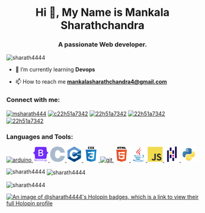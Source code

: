 <h1 align="center">Hi 👋, My Name is Mankala Sharathchandra</h1>
<h3 align="center">A passionate Web developer.</h3>

<p align="left"> <img src="https://komarev.com/ghpvc/?username=sharath4444&label=Profile%20views&color=0e75b6&style=flat" alt="sharath4444" /> </p>

- 🌱 I’m currently learning **Devops**

- 📫 How to reach me **mankalasharathchandra4@gmail.com**

<h3 align="left">Connect with me:</h3>
<p align="left">
<a href="https://linkedin.com/in/msharath444" target="blank"><img align="center" src="https://raw.githubusercontent.com/rahuldkjain/github-profile-readme-generator/master/src/images/icons/Social/linked-in-alt.svg" alt="msharath444" height="30" width="40" /></a>
<a href="https://www.codechef.com/users/c22h51a7342" target="blank"><img align="center" src="https://cdn.jsdelivr.net/npm/simple-icons@3.1.0/icons/codechef.svg" alt="c22h51a7342" height="30" width="40" /></a>
<a href="https://www.hackerrank.com/22h51a7342" target="blank"><img align="center" src="https://raw.githubusercontent.com/rahuldkjain/github-profile-readme-generator/master/src/images/icons/Social/hackerrank.svg" alt="22h51a7342" height="30" width="40" /></a>
<a href="https://codeforces.com/profile/22h51a7342" target="blank"><img align="center" src="https://raw.githubusercontent.com/rahuldkjain/github-profile-readme-generator/master/src/images/icons/Social/codeforces.svg" alt="22h51a7342" height="30" width="40" /></a>
<a href="https://www.leetcode.com/22h51a7342" target="blank"><img align="center" src="https://raw.githubusercontent.com/rahuldkjain/github-profile-readme-generator/master/src/images/icons/Social/leet-code.svg" alt="22h51a7342" height="30" width="40" /></a>
</p>

<h3 align="left">Languages and Tools:</h3>
<p align="left"> <a href="https://www.arduino.cc/" target="_blank" rel="noreferrer"> <img src="https://cdn.worldvectorlogo.com/logos/arduino-1.svg" alt="arduino" width="40" height="40"/> </a> <a href="https://getbootstrap.com" target="_blank" rel="noreferrer"> <img src="https://raw.githubusercontent.com/devicons/devicon/master/icons/bootstrap/bootstrap-plain-wordmark.svg" alt="bootstrap" width="40" height="40"/> </a> <a href="https://www.cprogramming.com/" target="_blank" rel="noreferrer"> <img src="https://raw.githubusercontent.com/devicons/devicon/master/icons/c/c-original.svg" alt="c" width="40" height="40"/> </a> <a href="https://www.w3schools.com/cpp/" target="_blank" rel="noreferrer"> <img src="https://raw.githubusercontent.com/devicons/devicon/master/icons/cplusplus/cplusplus-original.svg" alt="cplusplus" width="40" height="40"/> </a> <a href="https://www.w3schools.com/css/" target="_blank" rel="noreferrer"> <img src="https://raw.githubusercontent.com/devicons/devicon/master/icons/css3/css3-original-wordmark.svg" alt="css3" width="40" height="40"/> </a> <a href="https://git-scm.com/" target="_blank" rel="noreferrer"> <img src="https://www.vectorlogo.zone/logos/git-scm/git-scm-icon.svg" alt="git" width="40" height="40"/> </a> <a href="https://www.w3.org/html/" target="_blank" rel="noreferrer"> <img src="https://raw.githubusercontent.com/devicons/devicon/master/icons/html5/html5-original-wordmark.svg" alt="html5" width="40" height="40"/> </a> <a href="https://www.java.com" target="_blank" rel="noreferrer"> <img src="https://raw.githubusercontent.com/devicons/devicon/master/icons/java/java-original.svg" alt="java" width="40" height="40"/> </a> <a href="https://developer.mozilla.org/en-US/docs/Web/JavaScript" target="_blank" rel="noreferrer"> <img src="https://raw.githubusercontent.com/devicons/devicon/master/icons/javascript/javascript-original.svg" alt="javascript" width="40" height="40"/> </a> <a href="https://pandas.pydata.org/" target="_blank" rel="noreferrer"> <img src="https://raw.githubusercontent.com/devicons/devicon/2ae2a900d2f041da66e950e4d48052658d850630/icons/pandas/pandas-original.svg" alt="pandas" width="40" height="40"/> </a> <a href="https://www.python.org" target="_blank" rel="noreferrer"> <img src="https://raw.githubusercontent.com/devicons/devicon/master/icons/python/python-original.svg" alt="python" width="40" height="40"/> </a> </p>

<p><img align="left" src="https://github-readme-stats.vercel.app/api/top-langs?username=sharath4444&show_icons=true&locale=en&layout=compact" alt="sharath4444" /></p>

<p>&nbsp;<img align="center" src="https://github-readme-stats.vercel.app/api?username=sharath4444&show_icons=true&locale=en" alt="sharath4444" /></p>

<p><img align="center" src="https://github-readme-streak-stats.herokuapp.com/?user=sharath4444&" alt="sharath4444" /></p>


[![An image of @sharath4444's Holopin badges, which is a link to view their full Holopin profile](https://holopin.me/sharath4444)](https://holopin.io/@sharath4444)


